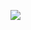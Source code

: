 [![](https://mermaid.ink/img/pako:eNptUctuwjAQ_BXLZxA1oTxy6IW04tJSlVQ9OBxW8YZYdeLIcVQhwr_XDgkUqT5Y9sx4d3Z8oqkWSEN6MFDlJI6SkrjF-GeNZt9fyHj8RKanCA8GcRLJSukCJrFpanu-SKZe0m5LbEnAd7YRWNr9Xyr-0S2Z8RdIG2WP91Tuqrbk0b2DLOupoKO0LzjnERzJLs21AnNHW190wTe6turqdu6pJX91DvSALT224ptt1AMrD7AH_m5kmcoKVI8vbm0Z42_akg9UYFEQq4nvg_fKzgGb8gs1iIfc2D9WWDc0C_gaDJIYvm8xd0OxGV_nEjPyBcal2HN-pyNaoClACvddJ48k1OZYYEJDdxSYgcs2oUl5dtKmEs7Ks5CuNQ0zUDWOKDRW745lSkNrGhxEkQT3-0WvOv8CXdKi8A)](https://mermaid.live/edit#pako:eNptUctuwjAQ_BXLZxA1oTxy6IW04tJSlVQ9OBxW8YZYdeLIcVQhwr_XDgkUqT5Y9sx4d3Z8oqkWSEN6MFDlJI6SkrjF-GeNZt9fyHj8RKanCA8GcRLJSukCJrFpanu-SKZe0m5LbEnAd7YRWNr9Xyr-0S2Z8RdIG2WP91Tuqrbk0b2DLOupoKO0LzjnERzJLs21AnNHW190wTe6turqdu6pJX91DvSALT224ptt1AMrD7AH_m5kmcoKVI8vbm0Z42_akg9UYFEQq4nvg_fKzgGb8gs1iIfc2D9WWDc0C_gaDJIYvm8xd0OxGV_nEjPyBcal2HN-pyNaoClACvddJ48k1OZYYEJDdxSYgcs2oUl5dtKmEs7Ks5CuNQ0zUDWOKDRW745lSkNrGhxEkQT3-0WvOv8CXdKi8A)

